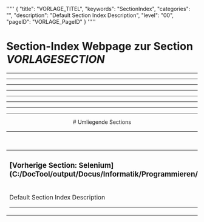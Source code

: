 '''''
{
"title": "VORLAGE_TITEL",
"keywords": "SectionIndex",
"categories": "",
"description": "Default Section Index Description",
"level": "00",
"pageID": "VORLAGE_PageID"
}
'''''


<h1>Section-Index Webpage zur Section <i>VORLAGESECTION</i></h1>

<hr><hr><hr><hr><hr><center><hr><hr><hr> # Umliegende Sections
 </h2><br><table><thead> <tr> <th><center>Vorgelagerte Section</center></th> <th><center>Nachgelagerte Section</center></th></tr></thead><tbody><tr><td><h3>[Vorherige Section: Selenium](C:/DocTool/output/Docus/Informatik/Programmieren/Python/10_Bibliotheken/Selenium/SectionIndex_DocTooloutputDocusInformatikProgrammierenPython10_BibliothekenSelenium.html)</h3><br>Default Section Index Description<hr></td><td>Es gibt keine weiteren nachgelagerten Sections</td></tr></tbody></table>